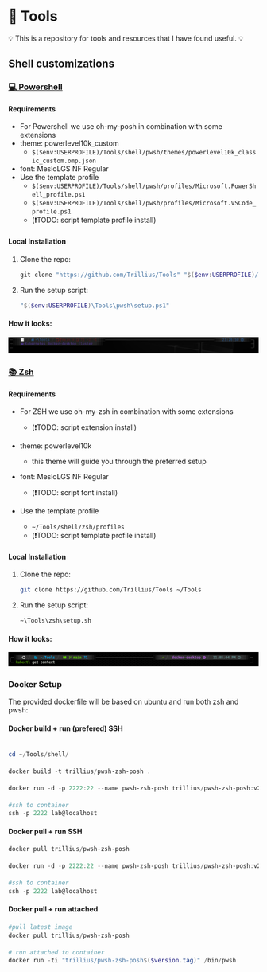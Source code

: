

# 🔧 Tools
💡 This is a repository for tools and resources that I have found useful. 💡

## Shell customizations

### [💻 Powershell]()

#### Requirements
- For Powershell we use oh-my-posh in combination with some extensions
- theme: powerlevel10k_custom
  - `$($env:USERPROFILE)/Tools/shell/pwsh/themes/powerlevel10k_classic_custom.omp.json`
- font: MesloLGS NF Regular
- Use the template profile
  - ```$($env:USERPROFILE)/Tools/shell/pwsh/profiles/Microsoft.PowerShell_profile.ps1```
  - ```$($env:USERPROFILE)/Tools/shell/pwsh/profiles/Microsoft.VSCode_profile.ps1```
  - (❗TODO: script template profile install)

#### Local Installation
1. Clone the repo:
   ```powershell
   git clone "https://github.com/Trillius/Tools" "$($env:USERPROFILE)/Tools"
   ```
   
2. Run the setup script:
   ```powershell
   "$($env:USERPROFILE)\Tools\pwsh\setup.ps1"
   ```

#### How it looks:
![Powershell with oh-my-posh](docs/pwsh.png "PWSH")

### [📚 Zsh]()

#### Requirements
 - For ZSH we use oh-my-zsh in combination with some extensions
   - (❗TODO: script extension install)
 - theme: powerlevel10k
   - this theme will guide you through the preferred setup
 - font: MesloLGS NF Regular
   - (❗TODO: script font install)
 - Use the template profile 
 
   - ```~/Tools/shell/zsh/profiles```
   - (❗TODO: script template profile install)
#### Local Installation
1. Clone the repo:
   ```bash
   git clone https://github.com/Trillius/Tools ~/Tools
   ```
   
2. Run the setup script:
   ```bash
   ~\Tools\zsh\setup.sh
   ```

#### How it looks:
![zsh with oh-my-zsh](docs/zsh.png "ZSH")

### Docker Setup

The provided dockerfile will be based on ubuntu and run both zsh and pwsh:

#### Docker build + run (prefered) SSH
```powershell

cd ~/Tools/shell/

docker build -t trillius/pwsh-zsh-posh .

docker run -d -p 2222:22 --name pwsh-zsh-posh trillius/pwsh-zsh-posh:v2.0

#ssh to container
ssh -p 2222 lab@localhost

```
#### Docker pull + run SSH

```powershell
docker pull trillius/pwsh-zsh-posh

docker run -d -p 2222:22 --name pwsh-zsh-posh trillius/pwsh-zsh-posh:v2.0

#ssh to container
ssh -p 2222 lab@localhost
```
#### Docker pull + run attached

```powershell
#pull latest image
docker pull trillius/pwsh-zsh-posh

# run attached to container
docker run -ti "trillius/pwsh-zsh-posh$($version.tag)" /bin/pwsh
```




